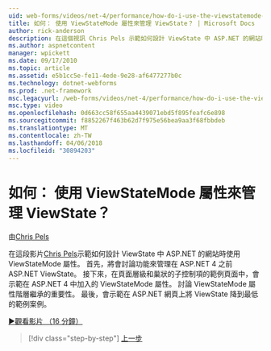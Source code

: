 ```yaml
---
uid: web-forms/videos/net-4/performance/how-do-i-use-the-viewstatemode-property-for-managing-viewstate
title: 如何： 使用 ViewStateMode 屬性來管理 ViewState？ | Microsoft Docs
author: rick-anderson
description: 在這個視訊 Chris Pels 示範如何設計 ViewState 中 ASP.NET 的網站時使用 ViewStateMode 屬性。
ms.author: aspnetcontent
manager: wpickett
ms.date: 09/17/2010
ms.topic: article
ms.assetid: e5b1cc5e-fe11-4ede-9e28-af6477277b0c
ms.technology: dotnet-webforms
ms.prod: .net-framework
msc.legacyurl: /web-forms/videos/net-4/performance/how-do-i-use-the-viewstatemode-property-for-managing-viewstate
msc.type: video
ms.openlocfilehash: 0d663cc58f655aa4439071ebd5f895feafc6e898
ms.sourcegitcommit: f8852267f463b62d7f975e56bea9aa3f68fbbdeb
ms.translationtype: MT
ms.contentlocale: zh-TW
ms.lasthandoff: 04/06/2018
ms.locfileid: "30894203"
---
```

<a name="how-do-i-use-the-viewstatemode-property-for-managing-viewstate"></a>如何： 使用 ViewStateMode 屬性來管理 ViewState？
====================
由[Chris Pels](https://twitter.com/chrispels)

在這段影片[Chris Pels](http://www.idevtech.com)示範如何設計 ViewState 中 ASP.NET 的網站時使用 ViewStateMode 屬性。 首先，將會討論功能來管理在 ASP.NET 4 之前 ASP.NET ViewState。 接下來，在頁面層級和巢狀的子控制項的範例頁面中，會示範在 ASP.NET 4 中加入的 ViewStateMode 屬性。 討論 ViewStateMode 屬性階層繼承的重要性。 最後，會示範在 ASP.NET 網頁上將 ViewState 降到最低的範例案例。

[&#9654;觀看影片 （16 分鐘）](https://channel9.msdn.com/Blogs/ASP-NET-Site-Videos/how-do-i-use-the-viewstatemode-property-for-managing-viewstate)

> [!div class="step-by-step"]
> [上一步](aspnet-4-quick-hit-easy-state-compression.md)
